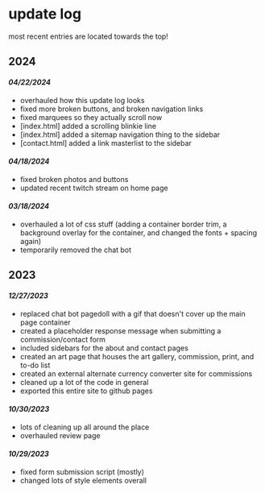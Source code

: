# update log
most recent entries are located towards the top!

## 2024

#### *04/22/2024*

- overhauled how this update log looks
- fixed more broken buttons, and broken navigation links
- fixed marquees so they actually scroll now
- [index.html] added a scrolling blinkie line
- [index.html] added a sitemap navigation thing to the sidebar
- [contact.html] added a link masterlist to the sidebar

#### *04/18/2024*
- fixed broken photos and buttons
- updated recent twitch stream on home page

#### *03/18/2024*
- overhauled a lot of css stuff (adding a container border trim, a background overlay for the container, and changed the fonts + spacing again)
- temporarily removed the chat bot

## 2023

#### *12/27/2023*
- replaced chat bot pagedoll with a gif that doesn't cover up the main page container
- created a placeholder response message when submitting a commission/contact form
- included sidebars for the about and contact pages
- created an art page that houses the art gallery, commission, print, and to-do list
- created an external alternate currency converter site for commissions
- cleaned up a lot of the code in general
- exported this entire site to github pages

#### *10/30/2023*
- lots of cleaning up all around the place
- overhauled review page

#### *10/29/2023*
- fixed form submission script (mostly)
- changed lots of style elements overall
